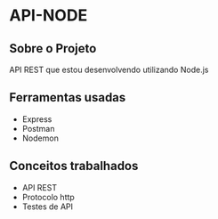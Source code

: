 <h1>API-NODE</h1>
<h2>Sobre o Projeto</h2>
<p>API REST que estou desenvolvendo utilizando Node.js</p>
<h2>Ferramentas usadas</h2>
<ul>
<li>Express</li>
<li>Postman</li>
<li>Nodemon</li>
</ul>
 
<h2>Conceitos trabalhados</h2>
<ul>
<li>API REST</li>
<li>Protocolo http</li>
<li>Testes de API</li>
</ul>
 